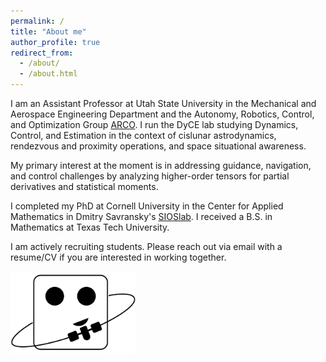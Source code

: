 ```yaml
---
permalink: /
title: "About me"
author_profile: true
redirect_from: 
  - /about/
  - /about.html
---
```


I am an Assistant Professor at Utah State University in the Mechanical and Aerospace Engineering Department and the Autonomy, Robotics, Control, and Optimization Group [ARCO](https://sites.google.com/view/usu-arco/). I run the DyCE lab studying Dynamics, Control, and Estimation in the context of cislunar astrodynamics, rendezvous and proximity operations, and space situational awareness.

My primary interest at the moment is in addressing guidance, navigation, and control challenges by analyzing higher-order tensors for partial derivatives and statistical moments.

I completed my PhD at Cornell University in the Center for Applied Mathematics in Dmitry Savransky's [SIOSlab](https://sioslab.mae.cornell.edu/). I received a B.S. in Mathematics at Texas Tech University.

I am actively recruiting students. Please reach out via email with a resume/CV if you are interested in working together.

<img src="../images/dyce_logo_clear_cropped.png" width="200" />

